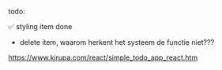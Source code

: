 todo:

✅ styling item done

- delete item, waarom herkent het systeem de functie niet???

https://www.kirupa.com/react/simple_todo_app_react.htm
